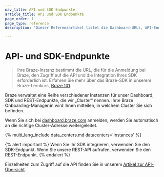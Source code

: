 ```yaml
---
nav_title: API und SDK Endpunkte
article_title: API und SDK Endpunkte
page_order: 1
page_type: reference
description: "Dieser Referenzartikel listet die Dashboard-URLs, API-Endpunkte und SDK-Endpunkte für verfügbare Braze-Instanzen auf."

---
```


# API- und SDK-Endpunkte

> Ihre Braze-Instanz bestimmt die URL, die für die Anmeldung bei Braze, den Zugriff auf die API und die Integration Ihres SDK erforderlich ist. Erfahren Sie mehr über das Braze-SDK in unserem Braze-Lernkurs, [Braze 101](https://learning.braze.com/braze-101).

Braze verwaltet eine Reihe verschiedener Instanzen für unser Dashboard, SDK und REST-Endpunkte, die wir „Cluster“ nennen. Ihr:e Braze Onboarding-Manager:in wird Ihnen mitteilen, in welchem Cluster Sie sich befinden.

Wenn Sie sich bei [dashboard.braze.com](https://dashboard.braze.com) anmelden, werden Sie automatisch an die richtige Cluster-Adresse weitergeleitet.

{% multi_lang_include data_centers.md datacenters='instances' %}

{% alert important %}
Wenn Sie Ihr SDK integrieren, verwenden Sie den SDK-Endpunkt. Wenn Sie unsere REST-API aufrufen, verwenden Sie den REST-Endpunkt.
{% endalert %}

Einzelheiten zum Zugriff auf die API finden Sie in unserem [Artikel zur API-Übersicht]({{site.baseurl}}/api/basics/). 
